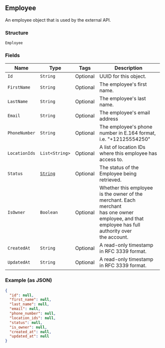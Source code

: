 ## Employee

An employee object that is used by the external API.

### Structure

`Employee`

### Fields

| Name | Type | Tags | Description |
|  --- | --- | --- | --- |
| `Id` | `String` | Optional | UUID for this object. |
| `FirstName` | `String` | Optional | The employee's first name. |
| `LastName` | `String` | Optional | The employee's last name. |
| `Email` | `String` | Optional | The employee's email address |
| `PhoneNumber` | `String` | Optional | The employee's phone number in E.164 format, i.e. "+12125554250" |
| `LocationIds` | `List<String>` | Optional | A list of location IDs where this employee has access to. |
| `Status` | [`String`](/doc/models/employee-status.md) | Optional | The status of the Employee being retrieved. |
| `IsOwner` | `Boolean` | Optional | Whether this employee is the owner of the merchant. Each merchant<br>has one owner employee, and that employee has full authority over<br>the account. |
| `CreatedAt` | `String` | Optional | A read-only timestamp in RFC 3339 format. |
| `UpdatedAt` | `String` | Optional | A read-only timestamp in RFC 3339 format. |

### Example (as JSON)

```json
{
  "id": null,
  "first_name": null,
  "last_name": null,
  "email": null,
  "phone_number": null,
  "location_ids": null,
  "status": null,
  "is_owner": null,
  "created_at": null,
  "updated_at": null
}
```

